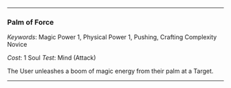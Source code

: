 ___

### Palm of Force

*Keywords*: Magic Power 1, Physical Power 1, Pushing, Crafting Complexity Novice

*Cost*: 1 Soul
*Test*: Mind (Attack)

The User unleashes a boom of magic energy from their palm at a Target.

___